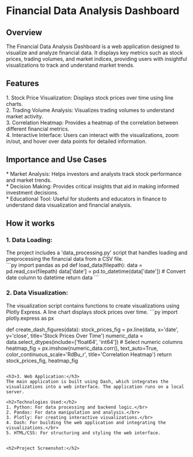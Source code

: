 <h1>Financial Data Analysis Dashboard</h1>

<h2>Overview</h2>
The Financial Data Analysis Dashboard is a web application designed to visualize and analyze financial data. It displays key metrics such as stock prices, trading volumes, and market indices, providing users with insightful visualizations to track and understand market trends.

<h2>Features</h2>
1. Stock Price Visualization: Displays stock prices over time using line charts.<br>
2. Trading Volume Analysis: Visualizes trading volumes to understand market activity.</br>
3. Correlation Heatmap: Provides a heatmap of the correlation between different financial metrics.</br>
4. Interactive Interface: Users can interact with the visualizations, zoom in/out, and hover over data points for detailed information.

<h2>Importance and Use Cases</h2>
* Market Analysis: Helps investors and analysts track stock performance and market trends.</br>
* Decision Making: Provides critical insights that aid in making informed investment decisions.</br>
* Educational Tool: Useful for students and educators in finance to understand data visualization and financial analysis.

<h2>How it works</h2>
<h3>1.  Data Loading:</h3>
The project includes a 'data_processing.py' script that handles loading and preprocessing the financial data from a CSV file.</br>
```py
import pandas as pd
def load_data(filepath):
    data = pd.read_csv(filepath)
    data['date'] = pd.to_datetime(data['date'])  # Convert date column to datetime
    return data
```

<h3>2. Data Visualization:</h3>
The visualization script contains functions to create visualizations using Plotly Express. A line chart displays stock prices over time.
```py
import plotly.express as px

def create_dash_figures(data):
    stock_prices_fig = px.line(data, x='date', y='close', title='Stock Prices Over Time')
    numeric_data = data.select_dtypes(include=['float64', 'int64'])  # Select numeric columns
    heatmap_fig = px.imshow(numeric_data.corr(), text_auto=True, color_continuous_scale='RdBu_r', title='Correlation Heatmap')
    return stock_prices_fig, heatmap_fig
```

<h3>3. Web Application:</h3>
The main application is built using Dash, which integrates the visualizations into a web interface. The application runs on a local server.

<h2>Technologies Used:</h2>
1. Python: For data processing and backend logic.</br>
2. Pandas: For data manipulation and analysis.</br>
3. Plotly: For creating interactive visualizations.</br>
4. Dash: For building the web application and integrating the visualizations.</br>
5. HTML/CSS: For structuring and styling the web interface.


<h2>Project Screenshot:</h2>
